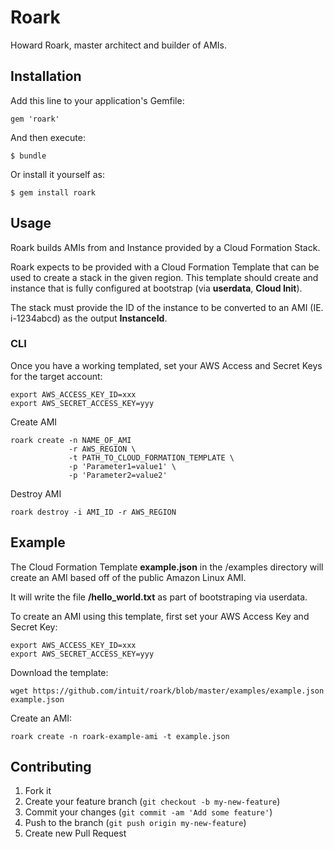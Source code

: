 # Roark

Howard Roark, master architect and builder of AMIs.

## Installation

Add this line to your application's Gemfile:

    gem 'roark'

And then execute:

    $ bundle

Or install it yourself as:

    $ gem install roark

## Usage

Roark builds AMIs from and Instance provided by a Cloud Formation Stack.

Roark expects to be provided with a Cloud Formation Template that can be used to create a stack in the given region. This template should create and instance that is fully configured at bootstrap (via **userdata**, **Cloud Init**).

The stack must provide the ID of the instance to be converted to an AMI (IE. i-1234abcd) as the output **InstanceId**.

### CLI

Once you have a working templated, set your AWS Access and Secret Keys for the target account:

    export AWS_ACCESS_KEY_ID=xxx
    export AWS_SECRET_ACCESS_KEY=yyy

Create AMI

    roark create -n NAME_OF_AMI
                 -r AWS_REGION \
                 -t PATH_TO_CLOUD_FORMATION_TEMPLATE \
                 -p 'Parameter1=value1' \
                 -p 'Parameter2=value2'

Destroy AMI

    roark destroy -i AMI_ID -r AWS_REGION

## Example

The Cloud Formation Template **example.json** in the /examples directory will create an AMI based off of the public Amazon Linux AMI.

It will write the file **/hello_world.txt** as part of bootstraping via userdata.

To create an AMI using this template, first set your AWS Access Key and Secret Key:

    export AWS_ACCESS_KEY_ID=xxx
    export AWS_SECRET_ACCESS_KEY=yyy

Download the template:

    wget https://github.com/intuit/roark/blob/master/examples/example.json example.json

Create an AMI:

    roark create -n roark-example-ami -t example.json

## Contributing

1. Fork it
2. Create your feature branch (`git checkout -b my-new-feature`)
3. Commit your changes (`git commit -am 'Add some feature'`)
4. Push to the branch (`git push origin my-new-feature`)
5. Create new Pull Request
